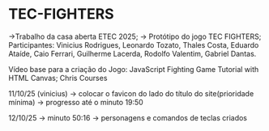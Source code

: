 # TEC-FIGHTERS

->Trabalho da casa aberta ETEC 2025; -> Protótipo do jogo TEC FIGHTERS; Participantes: Vinicius Rodrigues, Leonardo Tozato, Thales Costa, Eduardo Ataíde, Caio Ferrari, Guilherme Lacerda, Rodolfo Valentim, Gabriel Dantas.

Vídeo base para a criação do Jogo: JavaScript Fighting Game Tutorial with HTML Canvas; Chris Courses

11/10/25 (vinicius)
-> colocar o favicon do lado do título do site(prioridade mínima)
-> progresso até o minuto 19:50

12/10/25
-> minuto 50:16
-> personagens e comandos de teclas criados